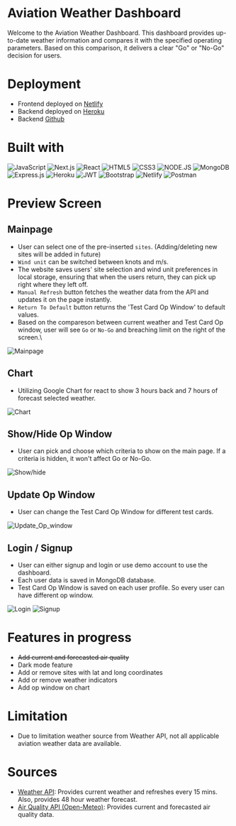 # Aviation Weather Dashboard

Welcome to the Aviation Weather Dashboard. This dashboard provides up-to-date weather information and compares it with the specified operating parameters. Based on this comparison, it delivers a clear "Go" or "No-Go" decision for users.

# Deployment

- Frontend deployed on [Netlify](https://flight-test-weather-dashboard.netlify.app/)
- Backend deployed on [Heroku](https://weather-dashboard-server-8642d019957b.herokuapp.com)
- Backend [Github](https://github.com/jaylee1021/weather-dashboard-server)

# Built with

![JavaScript](https://img.shields.io/badge/javascript-%23323330.svg?style=for-the-badge&logo=javascript&logoColor=%23F7DF1E)
![Next.js](https://img.shields.io/badge/next.js-000000?style=for-the-badge&logo=nextdotjs&logoColor=white)
![React](https://img.shields.io/badge/React-20232A?style=for-the-badge&logo=react&logoColor=61DAFB)
![HTML5](https://img.shields.io/badge/html5-%23E34F26.svg?style=for-the-badge&logo=html5&logoColor=white)
![CSS3](https://img.shields.io/badge/CSS3-1572B6?style=for-the-badge&logo=css3&logoColor=white)
![NODE.JS](https://img.shields.io/badge/Node.js-339933?style=for-the-badge&logo=nodedotjs&logoColor=white)
![MongoDB](https://img.shields.io/badge/MongoDB-4EA94B?style=for-the-badge&logo=mongodb&logoColor=white)
![Express.js](https://img.shields.io/badge/Express.js-000000?style=for-the-badge&logo=express&logoColor=white)
![Heroku](https://img.shields.io/badge/Heroku-430098?style=for-the-badge&logo=heroku&logoColor=white)
![JWT](https://img.shields.io/badge/JSON%20Web%20Tokens-000000.svg?style=for-the-badge&logo=JSON-Web-Tokens&logoColor=white)
![Bootstrap](https://img.shields.io/badge/Bootstrap-7952B3.svg?style=for-the-badge&logo=Bootstrap&logoColor=white)
![Netlify](https://img.shields.io/badge/Netlify-00C7B7?style=for-the-badge&logo=netlify&logoColor=white)
![Postman](https://img.shields.io/badge/Postman-FF6C37?style=for-the-badge&logo=Postman&logoColor=white)

# Preview Screen

## Mainpage

- User can select one of the pre-inserted `sites`. (Adding/deleting new sites will be added in future)
- `Wind unit` can be switched between knots and m/s.
- The website saves users' site selection and wind unit preferences in local storage, ensuring that when the users return, they can pick up right where they left off.
- `Manual Refresh` button fetches the weather data from the API and updates it on the page instantly.
- `Return To Default` button returns the 'Test Card Op Window' to default values.
- Based on the compareson between current weather and Test Card Op window, user will see `Go` or `No-Go` and breaching limit on the right of the screen.\

![Mainpage](public/main.png)

## Chart

- Utilizing Google Chart for react to show 3 hours back and 7 hours of forecast selected weather.

![Chart](public/chart.png)

## Show/Hide Op Window

- User can pick and choose which criteria to show on the main page. If a criteria is hidden, it won't affect Go or No-Go.

![Show/hide](public/show_hide.png)

## Update Op Window

- User can change the Test Card Op Window for different test cards.

![Update_Op_window](public/op_window_update.png)

## Login / Signup

- User can either signup and login or use demo account to use the dashboard.
- Each user data is saved in MongoDB database.
- Test Card Op Window is saved on each user profile. So every user can have different op window.

![Login](public/login.png) ![Signup](public/signup.png)

# Features in progress

- ~~Add current and forecasted air quality~~
- Dark mode feature
- Add or remove sites with lat and long coordinates
- Add or remove weather indicators
- Add op window on chart

# Limitation

- Due to limitation weather source from Weather API, not all applicable aviation weather data are available.

# Sources

- [Weather API](https://www.weatherapi.com/): Provides current weather and refreshes every 15 mins. Also, provides 48 hour weather forecast.
- [Air Quality API (Open-Meteo)](https://open-meteo.com/): Provides current and forecasted air quality data.
